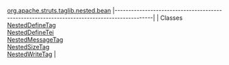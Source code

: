 [org.apache.struts.taglib.nested.bean](../../../../../../org/apache/struts/taglib/nested/bean/package-summary.html.md)
|--------------------------------------------------------------------------------------------|
| Classes                                                                                    
  [NestedDefineTag](NestedDefineTag.html.md "class in org.apache.struts.taglib.nested.bean")    
  [NestedDefineTei](NestedDefineTei.html.md "class in org.apache.struts.taglib.nested.bean")    
  [NestedMessageTag](NestedMessageTag.html.md "class in org.apache.struts.taglib.nested.bean")  
  [NestedSizeTag](NestedSizeTag.html.md "class in org.apache.struts.taglib.nested.bean")        
  [NestedWriteTag](NestedWriteTag.html.md "class in org.apache.struts.taglib.nested.bean")      |



